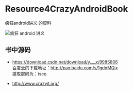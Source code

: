 # Resource4CrazyAndroidBook
疯狂android讲义 的资料


![疯狂 android 讲义](https://github.com/YingVickyCao/YingVickyCao.github.io/blob/master/img/android/creazy_android/creazy_android.jpg)

## 书中源码
- https://download.csdn.net/download/y___x/9985806    
百度云的下载地址：http://pan.baidu.com/s/1gdnMQjx       
提取密码为：tscq     

- http://www.crazyit.org/